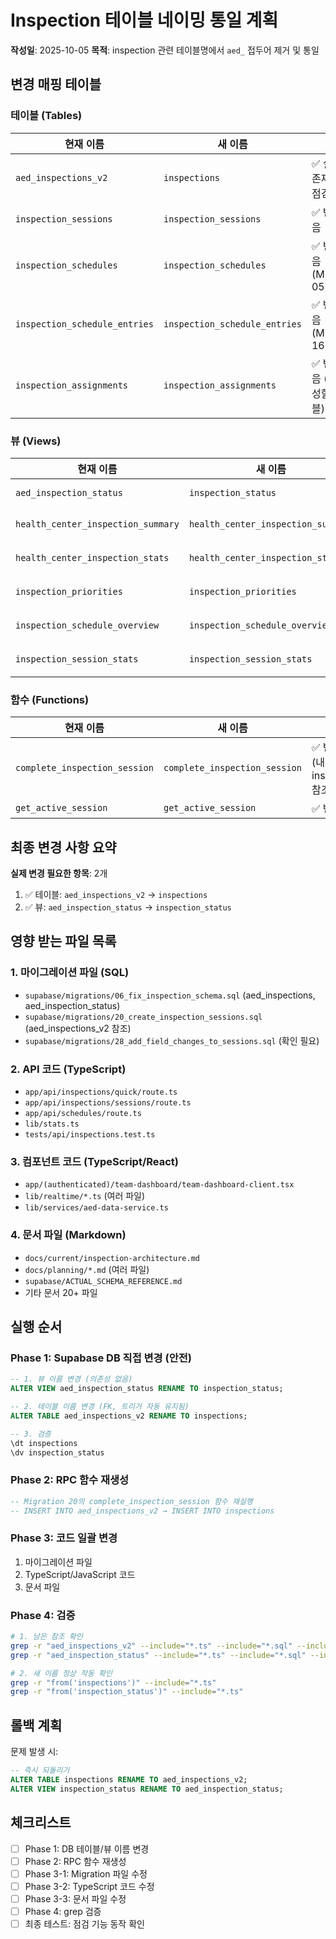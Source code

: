 # Inspection 테이블 네이밍 통일 계획

**작성일**: 2025-10-05
**목적**: inspection 관련 테이블명에서 `aed_` 접두어 제거 및 통일

## 변경 매핑 테이블

### 테이블 (Tables)

| 현재 이름 | 새 이름 | 비고 |
|---------|--------|------|
| `aed_inspections_v2` | `inspections` | ✅ 실제 DB 존재, 최종 점검 기록 |
| `inspection_sessions` | `inspection_sessions` | ✅ 변경 없음 |
| `inspection_schedules` | `inspection_schedules` | ✅ 변경 없음 (Migration 05) |
| `inspection_schedule_entries` | `inspection_schedule_entries` | ✅ 변경 없음 (Migration 16) |
| `inspection_assignments` | `inspection_assignments` | ✅ 변경 없음 (새로 생성할 테이블) |

### 뷰 (Views)

| 현재 이름 | 새 이름 | 비고 |
|---------|--------|------|
| `aed_inspection_status` | `inspection_status` | Migration 06 |
| `health_center_inspection_summary` | `health_center_inspection_summary` | ✅ 변경 없음 |
| `health_center_inspection_stats` | `health_center_inspection_stats` | ✅ 변경 없음 |
| `inspection_priorities` | `inspection_priorities` | ✅ 변경 없음 |
| `inspection_schedule_overview` | `inspection_schedule_overview` | ✅ 변경 없음 |
| `inspection_session_stats` | `inspection_session_stats` | ✅ 변경 없음 |

### 함수 (Functions)

| 현재 이름 | 새 이름 | 비고 |
|---------|--------|------|
| `complete_inspection_session` | `complete_inspection_session` | ✅ 변경 없음 (내부적으로 inspections 참조) |
| `get_active_session` | `get_active_session` | ✅ 변경 없음 |

## 최종 변경 사항 요약

**실제 변경 필요한 항목**: 2개
1. ✅ 테이블: `aed_inspections_v2` → `inspections`
2. ✅ 뷰: `aed_inspection_status` → `inspection_status`

## 영향 받는 파일 목록

### 1. 마이그레이션 파일 (SQL)
- `supabase/migrations/06_fix_inspection_schema.sql` (aed_inspections, aed_inspection_status)
- `supabase/migrations/20_create_inspection_sessions.sql` (aed_inspections_v2 참조)
- `supabase/migrations/28_add_field_changes_to_sessions.sql` (확인 필요)

### 2. API 코드 (TypeScript)
- `app/api/inspections/quick/route.ts`
- `app/api/inspections/sessions/route.ts`
- `app/api/schedules/route.ts`
- `lib/stats.ts`
- `tests/api/inspections.test.ts`

### 3. 컴포넌트 코드 (TypeScript/React)
- `app/(authenticated)/team-dashboard/team-dashboard-client.tsx`
- `lib/realtime/*.ts` (여러 파일)
- `lib/services/aed-data-service.ts`

### 4. 문서 파일 (Markdown)
- `docs/current/inspection-architecture.md`
- `docs/planning/*.md` (여러 파일)
- `supabase/ACTUAL_SCHEMA_REFERENCE.md`
- 기타 문서 20+ 파일

## 실행 순서

### Phase 1: Supabase DB 직접 변경 (안전)
```sql
-- 1. 뷰 이름 변경 (의존성 없음)
ALTER VIEW aed_inspection_status RENAME TO inspection_status;

-- 2. 테이블 이름 변경 (FK, 트리거 자동 유지됨)
ALTER TABLE aed_inspections_v2 RENAME TO inspections;

-- 3. 검증
\dt inspections
\dv inspection_status
```

### Phase 2: RPC 함수 재생성
```sql
-- Migration 20의 complete_inspection_session 함수 재실행
-- INSERT INTO aed_inspections_v2 → INSERT INTO inspections
```

### Phase 3: 코드 일괄 변경
1. 마이그레이션 파일
2. TypeScript/JavaScript 코드
3. 문서 파일

### Phase 4: 검증
```bash
# 1. 남은 참조 확인
grep -r "aed_inspections_v2" --include="*.ts" --include="*.sql" --include="*.md"
grep -r "aed_inspection_status" --include="*.ts" --include="*.sql" --include="*.md"

# 2. 새 이름 정상 작동 확인
grep -r "from('inspections')" --include="*.ts"
grep -r "from('inspection_status')" --include="*.ts"
```

## 롤백 계획

문제 발생 시:
```sql
-- 즉시 되돌리기
ALTER TABLE inspections RENAME TO aed_inspections_v2;
ALTER VIEW inspection_status RENAME TO aed_inspection_status;
```

## 체크리스트

- [ ] Phase 1: DB 테이블/뷰 이름 변경
- [ ] Phase 2: RPC 함수 재생성
- [ ] Phase 3-1: Migration 파일 수정
- [ ] Phase 3-2: TypeScript 코드 수정
- [ ] Phase 3-3: 문서 파일 수정
- [ ] Phase 4: grep 검증
- [ ] 최종 테스트: 점검 기능 동작 확인
